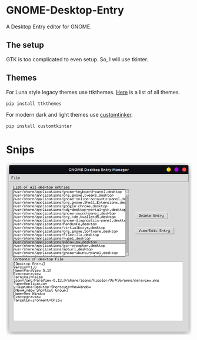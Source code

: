 # GNOME-Desktop-Entry
A Desktop Entry editor for GNOME.

## The setup
GTK is too complicated to even setup. So, I will use tkinter.




## Themes

For Luna style legacy themes use ttkthemes. [Here](https://ttkthemes.readthedocs.io/en/latest/themes.html#) is a list of all themes. 
```
pip install ttkthemes
```

For modern dark and light themes use [customtinker](https://github.com/TomSchimansky/CustomTkinter).

```sh
pip install customtkinter
```
# Snips

![screenshot](images/screenshot.png "Screenshot")